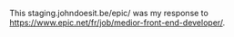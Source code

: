 This staging.johndoesit.be/epic/ was my response to https://www.epic.net/fr/job/medior-front-end-developer/.
